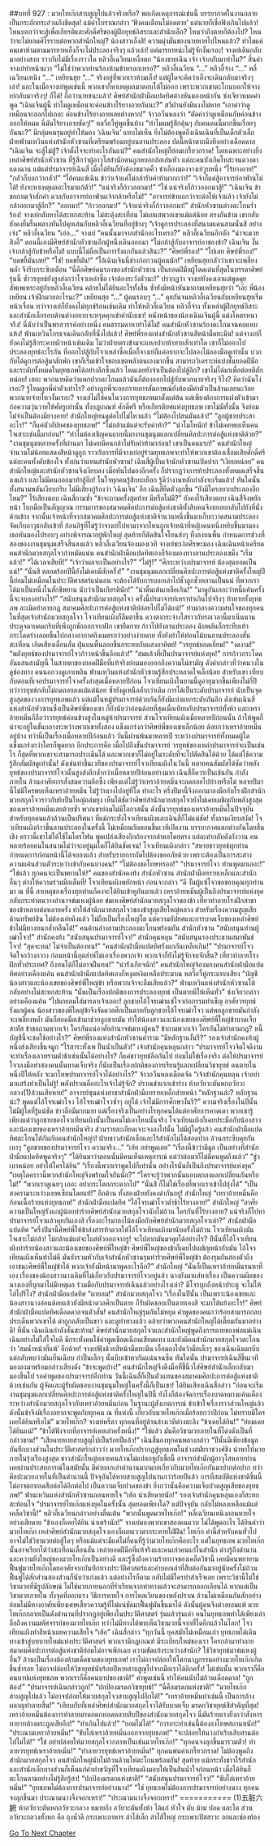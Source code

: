 ##บทที่ 927 : มวยไทเก๊กสาบสูญไปแล้วจริงหรือ?
พอเกิดเหตุการณ์เช่นนี้ บรรยากาศในงานกลายเป็นกระอักกระอ่วนถึงขีดสุด! แม้คำโบราณกล่าว ‘ฟังคนเตือนไม่อดตาย’ แต่นายก็เชื่อฟังเกินไปแล้ว! ไหนบอกว่าจะสู้เพื่อเกียรติและศักดิ์ศรีของผู้ฝึกยุทธ์อิสระและสำนักเล็ก? ไหนว่าถึงตายก็ต้องไป? ไหนว่าจะไม่ยอมศิโรราบต่อพวกสำนักใหญ่? น้องสาวเอ็งสิ! ความมุ่งมั่นของนายหายไปไหนแล้ว? ทำไมแค่คนเขาห้ามตามมารยาทเอ็งก็จะไม่ประลองจริงๆ แล้วเล่า! แค่มารยาทน่ะไม่รู้จักงั้นเรอะ!
จางเย่เดินกลับมาอย่างสงบ ราวกับไม่มีเรื่องราวใด
หลิวอี้เฉวียนเหงื่อตก “น้องชายเฉิน เจ้า เจ้ากลับมาทำไม?”
สิ้นคำ จางเย่ทำหน้าผวา “ไม่ใช่ว่าพวกท่านร้องห้ามข้าหรอกเหรอ?”
หลิวอี้เฉวียน “...”
หลิวอี้จ่าง “...”
หลี่เฉวียนเหนิง “...”
เหยียนฮุย “...”
จริงอยู่ที่พวกเราห้ามเอ็ง!
แต่ผู้ใดจะคิดว่าเอ็งจะเดินกลับมาจริงๆ เล่า!
และในเมื่อจางเย่พูดเช่นนี้ พวกเขาก็หาเหตุผลมาตอบโต้ไม่ออก เพราะพวกเขาตะโกนบอกให้จางเย่กลับมาจริงๆ!
ก็ได้!
ถือว่านายชนะแล้ว!
ศิษย์สำนักฝ่ามือแปดทิศต่างหันมองหน้ากัน
ซ่งเจียวหมดคำพูด “เฉินเจินผู้นี้ ทำไมดูเหมือนจะค่อนข้างไร้ยางอายกันนะ?”
สวีฝานยังมึนงงไม่หาย “เอาคำว่าดูเหมือนจะออกไปเถอะ ค่อนข้างไร้ยางอายเลยต่างหาก!”
จ้าวอวิ๋นหลงว่า “ตัดคำว่าดูเหมือนกับค่อนข้างออกให้หมด นี่มันไร้ยางอายชัดๆ!”
หลวี่อวี้หู่พูดขึ้นบ้าง “ทำไมผมรู้สึกคุ้นๆ กับคนคนนี้มากขึ้นเรื่อยๆ กันนะ?”
มีกลุ่มคนรุมอยู่ทำให้มอง ‘เฉินเจิน’ แทบไม่เห็น ยิ่งไม่ต้องพูดถึงเฉินเฉินที่เป็นเด็กตัวเล็ก
ฝ่ายฟ่านเหวินแห่งสำนักหัวซานที่เตรียมพร้อมอยู่บนลานประลอง บัดนี้หน้าตาถมึงทึงอย่างเดือดดาล “เฉินเจิน จะสู้ไม่สู้? เจ้าตั้งใจจะทำอะไรกันแน่?”
คนสำนักใหญ่ก็ย่อมเกรี้ยวกราด!
โดยเฉพาะอย่างยิ่งเหล่าศิษย์สำนักหัวซาน ที่รู้สึกว่าผู้อาวุโสสำนักตนถูกหยอกล้อเล่นหัว แต่ละคนบังเกิดโทสะจนดวงตาแดงฉาน
แม้แต่ปรมาจารย์เฉินสี่ เมื่อได้ยินก็ยังต้องขมวดคิ้ว ชำเลืองมองจางเย่วูบหนึ่ง
“ไร้ยางอาย!”
“กลัวก็บอกว่ากลัว!”
“ไอ้คนแซ่เฉิน ข้าว่าเจ้าแค่ไม่กล้ารับคำท้ามากกว่า!”
“เจ้าก็แค่สู้อาจารย์อาฟ่านไม่ได้! ยังจะหาเหตุผลอะไรมาแก้ตัว!”
“แน่จริงก็ก้าวออกมา!”
“ใช่ แน่จริงก็ก้าวออกมาสู้!”
“เฉินเจิน ข้าขอถามเจ้าสักคำ ดวลกับอาจารย์อาฟ่านเจ้ากล้าหรือไม่!”
“อาจารย์ข้าบอกว่าจะต่อให้เจ้าแล้ว เจ้ายังไม่กล้าออกมาสู้อีก?”
“ออกมา!”
“ก้าวออกมา!”
“เจ้าแน่จริงก็ก้าวออกมา!”
สำนักหัวซานต่างตะโกนร่ำร้อง!
จางเย่กลับหาได้สะทกสะท้าน ไม่สะดุ้งสะเทือน ไม่แยแสพวกเขาแม้แต่น้อย ตรงกันข้าม เขากลับยังคงยิ้มรื่นพลางหันไปคุยเล่นกับหลิวอี้เฉวียนที่อยู่ข้างๆ “เจ้าดูการประลองที่สนามแดนสามนั่นสิ อย่างเจ๋ง”
หลิวอี้เฉวียน “เอ่อ...”
จางเย่ “คนนั้นมาจากสำนักอะไรเหรอ?”
หลิวอี้เฉวียนอึกอัก “น่าจะมวยสิงอี้”
ตอนนี้เองมีศิษย์สำนักหัวซานอีกผู้หนึ่งเดินออกมา “ไม่กล้าสู้กับอาจารย์อาของข้า? เฉินเจิน งั้นเจ้ากล้าสู้กับข้าหรือไม่! แบบนี้ไม่ถือเป็นการรังแกกันแล้วสินะ?”
“ศิษย์พี่รอง!”
“ไปเลย ศิษย์พี่รอง!”
“บดขยี้มันเลย!”
“ใช่! บดขยี้มัน!”
“ไอ้เฉินเจินนี่ช่างก่อกวนผู้คนนัก!”
เหยียนฮุยกลัวว่าเขาจะเพลี่ยงพล้ำ จึงรีบกระซิบเตือน “นี่คือศิษย์คนรองของสำนักหัวซาน เป็นยอดฝีมือผู้โดดเด่นที่สุดในบรรดาศิษย์รุ่นนี้ ซ้ำวรยุทธ์ยังสูงส่งกว่าโจวเหล่าซื่อ เจ้าต้องระวังตัวนะ!”
ปรากฏว่า จางเย่ยังคงเอาแต่พูดคุยสัพเพเหระอยู่กับหลิวอี้เฉวียน คล้ายไม่ได้ยินอะไรทั้งสิ้น ซ้ำยังมีหน้าหันมาถามเหยียนฮุยว่า “เอ๊ะ พี่น้องเหยียน เจ้าฝึกมวยอะไรนะ?”
เหยียนฮุย “...”
ผู้คนรอบๆ “...”
คุยกันจนหลิวอี้เฉวียนกับเหยียนฮุยเริ่มหน้าเจื่อน ทว่าจางเย่ก็ยังคงไม่ทุกข์ร้อนเช่นเดิม ทำให้หลิวอี้เฉวียน หลิวอี้จ่าง ทั้งเหล่าผู้ฝึกยุทธ์อิสระและสำนักเล็กรอบด้านต่างอยากจะทรุดคุกเข่าคำนับเขา! หนังหน้าของน้องเฉินเจินผู้นี้ แม่งโคตรหนาจริง! นี่นับว่าเป็นพรสวรรค์อย่างหนึ่ง คนธรรมดาหาทำได้ไม่!
คนสำนักหัวซานร้องตะโกนจนคอแหบแห้ง!
ฟ่านเหวินโกรธจนเดินกลับที่นั่งไปแล้ว!
ศิษย์พี่รองแห่งสำนักหัวซานสีหน้ามืดทะมึน!
แต่จางเย่ก็ยังคงไม่รู้สึกระคายผิวหน้าเช่นเดิม ไม่ว่าฝ่ายตรงข้ามจะแหกปากท้าทายสักเท่าใด เขาก็ไม่ออกไป ประลองยุทธ์อะไรกัน ที่ออกไปสู้กับโจวเหล่าซื่อเมื่อกี้จางเย่ก็แค่อยากจะไปลองไม้ลองมือดูเท่านั้น บวกกับได้ดูการต่อสู้มาสักพัก เขาก็เริ่มเข้าใจขอบเขตพลังตนเองมากขึ้น สามารถวิเคราะห์แบ่งชั้นยอดฝีมือและระดับทั้งหมดในยุทธภพได้อย่างลึกซึ้งแล้ว ไหนเลยยังจำเป็นต้องไปสู้อีก? เขาไม่ได้มาเพื่อต่อยตีสักหน่อย! เฮอะ พวกนายคิดว่าแหกปากตะโกนแล้วฉันก็ต้องออกไปสู้กับพวกนายจริงๆ รึไง? คิดว่าฉันโง่เรอะ? รู้ไหมลูกพี่ค่าตัวเท่าไร? อย่างลูกพี่จะออกรายการสัมภาษณ์ยังต้องมีค่าตัวเป็นล้านเลยนะว้อย พวกนายจ่ายไหวงั้นเรอะ?
จางเย่ไม่ใช่คนในวงการยุทธภพมาตั้งแต่ต้น แต่เพียงต้องการแฝงตัวเข้ามาก่อความวุ่นวายให้ศัตรูเท่านั้น ทั้งกฎเกณฑ์ ศักดิ์ศรี หรือเกียรติยศแห่งยุทธภพ เขาไม่มีทั้งนั้น จึงย่อมไม่จำเป็นต้องมียางอาย!
สำนักใหญ่ทนดูต่อไปไม่ไหวแล้ว
“ไม่ต้องไปสนมันแล้ว!”
“ลูกผู้ชายประสาอะไร!”
“ก็แค่ตัวอัปยศของยุทธภพ!”
“ไม่กล้าแม้แต่จะรับคำท้า?”
“น่าโมโหนัก! ข้าไม่เคยพบเห็นคนใจเสาะเช่นนี้มาก่อน!”
“ทำไมต้องเชิญคนแบบนี้มางานชุมนุมแลกเปลี่ยนศิลปะการต่อสู้แห่งชาติด้วย?”
“งานชุมนุมหลายครั้งที่ผ่านมา ไม่เคยมีคนกล้าไม่รับคำท้ามาก่อน! เขาเป็นคนแรก!”
คนสำนักใหญ่จำนวนไม่น้อยแสดงสีหน้าดูถูก ราวกับการที่มีจางเย่อยู่ร่วมยุทธภพจะทำให้พวกเขาต้องเสื่อมเสียศักดิ์ศรี แต่ละคนทั้งคับข้องใจ ทั้งบ่นว่าแทนสำนักหัวซาน!
เฉินสี่ผู้เป็นเจ้านักหัวซานเปิดปาก “เงียบหน่อย”
คนสำนักใหญ่และสำนักหัวซานจึงเงียบลง เมื่อหันไปมองอีกครั้ง ก็ปรากฏว่าการท้าประลองทั้งหมดเสร็จสิ้นลงแล้ว และไม่มีคนออกมาท้าสู้อีก!
ในใจทุกคนรู้สึกยะเยือก รู้ดีว่างานหลักกำลังจะเริ่มแล้ว!
ทันใดนั้น ทั้งสนามพลันเงียบกริบ ไม่มีเสียงกู่ร้องว่า ‘เฉินเจิน’ อีก
เฉินสี่ยืดตัวลุกขึ้น “ยังมีใครอยากประลองอีกไหม?”
ไร้เสียงตอบ
เฉินสี่ถามซ้ำ “ข้าจะถามครั้งสุดท้าย มีหรือไม่มี?”
ยังคงไร้เสียงตอบ
เฉินสี่จึงพยักหน้า โบกมือเป็นสัญญาณ กรรมการของสมาคมศิลปะการต่อสู้แห่งชาติทั้งสิบคนจึงทยอยกลับไปยังที่นั่งด้านข้าง จากนั้นเจ้าหน้าที่จากสมาคมศิลปะการต่อสู้แห่งชาติจำนวนหนึ่งขึ้นมาเก็บกวาดสนามประลอง จัดเก็บอาวุธกลับเข้าที่ ก้อนอิฐที่ไม่รู้ว่าจางเย่ไปหามาจากไหนถูกเจ้าหน้าที่หญิงคนหนึ่งหยิบขึ้นมามอง เธอหันมองไปรอบๆ อย่างพิจารณาอยู่พักใหญ่ สุดท้ายก็ตัดสินใจโยนส่งๆ ทิ้งลงบนพื้น
กำหนดการช่วงที่สองของงานชุมนุมเสร็จสิ้นลงแล้ว
หลิวอี้เฉวียนจ้องมองเวที
จางเย่ชะเง้อศีรษะมอง
เฉินเฉินหน้าเครียด
คนสำนักมวยสกุลโจวกำหมัดแน่น
คนสำนักฝ่ามือแปดทิศเองก็จ้องมองทางลานประลองเขม็ง
“เริ่มแล้ว!”
“ได้เวลาเสียที!”
“เจ้าว่าผลจะเป็นอย่างไร?”
“ไม่รู้!”
“ศึกระหว่างปรมาจารย์ ต้องสุดยอดเป็นแน่!”
“นั่นสิ ตลอดร้อยปีนี้ยังไม่เคยมีสักครั้ง!”
“งานชุมนุมแลกเปลี่ยนศิลปะการต่อสู้แห่งชาติครั้งใหญ่ปีนี้ย่อมไม่เหมือนในประวัติศาสตร์แน่นอน จะต้องได้รับการบอกเล่าไปชั่วลูกชั่วหลานเป็นแน่ ที่พวกเราได้มาเป็นหนึ่งในสักขีพยาน นับว่าเป็นเกียรตินัก!”
“น่าตื่นเต้นเหลือเกิน!”
“มาดูกันเถอะว่าหนี้แค้นครั้งนี้จะจบลงอย่างไร!”
“สนับสนุนสำนักมวยสกุลโจว ครั้งนี้ปรมาจารย์เหราทำเกินไปจริงๆ ท้าทายทั้งยุทธภพ ละเมิดทำลายกฎ สมาคมศิลปะการต่อสู้แห่งชาติปล่อยไปไม่ได้แน่!”
ท่ามกลางความสนใจของทุกคน ในที่สุดเจ้าสำนักมวยสกุลโจว โจวเทียนเผิงก็ลืมตาขึ้น ดวงตากระจ่างใสราวกับรอเวลานี้มาเนิ่นนาน ประดุจดาบคมกริบที่เพิ่งถูกชักออกจากฝัก เขายืดกาย ก้าวไปยังลานประลอง ฉับพลันก็กระทืบเท้า กระโดดร่างลอยขึ้นไปกลางอากาศถึงเมตรกว่าอย่างง่ายดาย ทั้งยังทำให้ท่อนไม้บนลานประลองสั่นสะเทือน เกิดเสียงเลื่อนลั่น ฝุ่นบนพื้นลอยขึ้นกระทบกับแสงอาทิตย์!
“วรยุทธ์ยอดเยี่ยม!”
“งดงาม!”
“พลังยุทธ์ของปรมาจารย์โจวก้าวหน้าขึ้นอีกแล้ว!”
“สมแล้วที่เป็นปรมาจารย์แห่งยุค!”
การก้าวกระโดดอันแสนสามัญนี้ ในสายตาของยอดฝีมือที่แท้จริงย่อมมองออกถึงความไม่สามัญ ดังคำกล่าวที่ว่าคนวงในดูช่องทาง คนนอกวงดูเอาเพลิน
ฟ่านเหวินแห่งสำนักหัวซานรู้สึกประหลาดใจเล็กน้อย สำหรับเขา เทียบกับตอนที่เจอปรมาจารย์โจวครั้งล่าสุดเมื่อหลายปีก่อน โจวเทียนเผิงในยามนี้ดูอายุมากขึ้นเพียงไม่กี่ปี ทว่าวรยุทธ์กลับไม่ถดถอยลงแม้แต่น้อย ซ้ำยังดูเหนือล้ำกว่าเดิม การได้เป็นระดับปรมาจารย์ นับเป็นจุดสูงสุดของวงการยุทธภพแล้ว แต่แม้ในหมู่ปรมาจารย์ด้วยกันก็ยังมีแบ่งแยกระดับกันอีก ดังเช่นเฉินสี่แห่งสำนักหัวซานซึ่งเป็นศิษย์พี่ของเขา ก็ยังนับว่าอ่อนด้อยที่สุดเมื่อเทียบกับปรมาจารย์ทั้งห้า และเหราอ้ายหมิ่นก็ถือว่าวรยุทธ์ค่อนข้างสูงในหมู่ห้าปรมาจารย์ ส่วนโจวเทียนเผิงเมื่อหลายปีก่อนนั้น ถ้าให้พูดก็น่าจะอยู่ในขั้นกลางระหว่างพวกเขาทั้งสอง แข็งแกร่งกว่าศิษย์พี่ของเขาเล็กน้อย ด้อยกว่าเหราอ้ายหมิ่นอยู่บ้าง ทว่านี่เป็นเรื่องเมื่อหลายปีก่อนแล้ว วันนี้ผ่านพ้นมาหลายปี ระหว่างปรมาจารย์ทั้งหมดผู้ใดแข็งแกร่งกว่าใครก็พูดยาก อีกประการคือ เมื่อไปถึงขั้นปรมาจารย์ วรยุทธ์ของเหล่าปรมาจารย์จะเป็นเช่นไร ก็สุดที่พวกเขาจะสามารถประเมินได้ และพวกเขาก็ไม่อยู่ในระดับที่จะไปตัดสินได้ด้วย ได้แต่ใช้ความรู้สึกสัมผัสดูเท่านั้น!
ดังเช่นท่าขึ้นเวทีของปรมาจารย์โจวเทียนเผิงในวันนี้ หลายคนสัมผัสได้ชัดว่าพลังยุทธ์ของปรมาจารย์โจวนั้นสูงส่งลึกล้ำกว่าเมื่อหลายปีก่อนอย่างมาก
เฉินสี่ก็ควรเป็นเช่นกัน กำลังภายใน ล้วนอาศัยการสั่งสมความลึกซึ้ง
เพียงแต่ไม่รู้ว่าเหราอ้ายหมิ่นจะถดถอยไปบ้างหรือไม่ หลายปีมานี้ไม่มีใครพบเห็นเหราอ้ายหมิ่น ไม่รู้ว่านางไปอยู่ที่ใด ทำอะไร ครึ่งปีมานี้จึงออกมาลงมือกับโรงฝึกสำนักมวยสกุลโจวราวกับยิงปืนใหญ่ถล่มยุง เห็นได้ชัดว่าศิษย์สำนักมวยสกุลโจวยังไม่เคยเผชิญกับพลังสูงสุดของเหราอ้ายหมิ่นเลยด้วยซ้ำ พวกเขาย่อมไม่มีโอกาสนั้น ดังนั้นวรยุทธ์ของเหราอ้ายหมิ่นในปัจจุบัน สำหรับทุกคนแล้วล้วนเป็นปริศนา ที่แม้กระทั่งโจวเทียนเผิงและเฉินสี่ก็ไม่แน่ชัด!
ทั้งลานเงียบสงัด!
โจวเทียนเผิงก้าวขึ้นลานประลองในครั้งนี้ ไม่เหมือนกับตอนขึ้นเวทีเปิดงาน บรรยากาศแตกต่างกันโดยสิ้นเชิง คราวนี้เขาไม่ได้ใช้ไมโครโฟน พูดเปล่งเสียงกึกก้องจากลำคอโดยตรง แต่ละคำกลับดังกังวาน คนหลายร้อยคนในสนามไม่ว่าจะอยู่มุมใดก็ได้ยินชัดเจน!
โจวเทียนเผิงกล่าว “สหายชาวยุทธ์ทุกท่าน กำหนดการก่อนหน้านี้ได้จบลงแล้ว สำหรับรายการถัดไปต้องขออภัยด้วย เพราะต้องเป็นการสะสางความแค้นส่วนตัวระหว่างข้ากับคนบางคน!”
“ไม่ต้องขอโทษหรอก!”
“ปรมาจารย์โจว ท่านพูดมาเถอะ!”
“ใช่แล้ว ทุกคนจะเป็นพยานให้!”
คนของสำนักคงท้ง สำนักหัวซาน สำนักฝ่ามือทรายเหล็กและสำนักอื่นๆ ต่างให้ความร่วมมือเต็มที่!
โจวเทียนเผิงพยักหน้า ก่อนจะกล่าว “ดี งั้นผู้แซ่โจวขอขอบคุณทุกท่านมา ณ ที่นี้ สาเหตุของเรื่องทุกท่านก็คงจะได้ยินเข้าหูกันมาแล้ว เหราอ้ายหมิ่นผู้เป็นถึงปรมาจารย์แห่งยุคกลับกระทำตนวางอำนาจข่มเหงผู้น้อย ข่มเหงศิษย์สำนักมวยสกุลโจวของข้า เที่ยวทำลายโรงฝึกสาขาของข้าหลายต่อหลายครั้ง ทำให้สำนักมวยสกุลโจวของข้าสูญเสียใหญ่หลวง สำหรับเรื่องความสูญเสียด้านทรัพย์สิน ไม่ต้องเอ่ยถึงแล้ว ไม่ถือเป็นเรื่องใหญ่โต แต่ความอัปยศและการบาดเจ็บของเหล่าศิษย์ ข้าไม่มีทางทนกล้ำกลืนได้!”
คนด้านล่างลานประลองตะโกนพร้อมกัน
สำนักหัวซาน “สนับสนุนท่านผู้เฒ่าโจว!”
สำนักคงท้ง “สนับสนุนปรมาจารย์โจว!”
สำนักคุนหลุน “สนับสนุนรองประธานสมาพันธ์โจว!
“สุดจะทน! ไม่จำเป็นต้องทน!”
“คนสำนักฝ่ามือแปดทิศรังแกกันเหลือเกิน!”
“ปรมาจารย์โจวจิตใจกว้างกวาง ก่อนหน้านี้อุตส่าห์ไม่เอาเรื่องพวกเจ้า พวกเจ้าก็ยังไม่รู้จักจบจักสิ้น? เที่ยวทำลายโรงฝึกทั่วประเทศ? ถึงทนได้ก็ไม่อาจฝืนทน!”
“น่ารังเกียจนัก!”
คนสำนักใหญ่จ้องมองคนสำนักฝ่ามือแปดทิศอย่างเคืองแค้น
คนสำนักฝ่ามือแปดทิศเองก็หงุดหงิดเหลือประมาณ
หลวี่อวี้หู่กระแทกเสียง “บัญชีน้องสาวและน้องเขยของศิษย์พี่ใหญ่ข้า หรือพวกเจ้าจะลืมเสียแล้ว?”
ฟ่านเหวินแห่งสำนักหัวซานโต้กลับอย่างไม่สะทกสะท้าน “นั่นเป็นเรื่องปกติของการประลองยุทธ์ เป็นตายมีให้เห็นทั่ว”
ซ่งเจียวกล่าวอย่างเคืองแค้น “ไปผายลมใส่มารดาเจ้าเถอะ! ลูกชายไอ้โจรเฒ่าแซ่โจวก่อกรรมทำเข็ญ อาศัยวรยุทธ์รังแกผู้คน น้องสาวของพี่ใหญ่ข้าจึงจัดดวลศึกเป็นตายกับลูกชายไอ้โจรเฒ่าโจว แต่พอลูกชายมันกำลังจะเพลี่ยงพล้ำ มันก็สอดมือเข้ามาช่วยลูกชายมัน ทำให้น้องสาวและน้องเขยของศิษย์พี่ใหญ่ข้าบาดเจ็บสาหัส ข้าขอถามพวกเจ้า ใครกันแน่อาศัยอำนาจข่มเหงผู้คน? ข้าถามพวกเจ้า ใครกันไม่ทำตามกฎ? หนี้บัญชีนี้จะชดใช้อย่างไร?”
ศิษย์พี่รองแห่งสำนักหัวซานคำราม “มีหลักฐานงั้นรึ?”
รองเจ้าสำนักคงท้งผู้หนึ่งส่งเสียงขึ้นจมูก “ไร้สาระทั้งเพ ปั้นน้ำเป็นตัว!”
เจ้าสำนักคุนหลุนกล่าว “ปรมาจารย์โจวจิตใจดีงาม จะทำเรื่องเลวทรามต่ำช้าเช่นนั้นได้อย่างไร? ก็แค่ชาวยุทธ์ลือกันไป ย่อมไม่ใช่เรื่องจริง ต่อให้ปรมาจารย์โจวลงมือทำสองคนนั้นบาดเจ็บจริง ก็นับเป็นเรื่องปกติของการเรียนรู้แลกเปลี่ยนวิชายุทธ์ คนตายในหนึ่งปีให้หลัง จะมาโทษปรมาจารย์โจวได้อย่างไร?”
จ้าวอวิ๋นหลงเดือดจัด “เจ้าสำนักคุนหลุน เจ้าอย่ามาแสร้งทำเป็นไม่รู้! พลังปราณคืออะไรเจ้าไม่รู้จัก? ปราณชำแรกเข้าร่าง ห้าอวัยวะตันหกอวัยวะกลวง(1)ล้วนเสียหาย!”
อาจารย์ซุนแห่งสาขาสำนักฝ่ามือทรายเหล็กส่ายหน้า “หลักฐานล่ะ? หลักฐานน่ะ? พูดแต่ไอ้โจรเฒ่าโจว ไอ้โจรเฒ่าโจวซ้ำๆ อยู่ได้ เจ้าไม่มีการศึกษางั้นรึ?”
ความจริงเรื่องในปีนั้นไม่มีผู้ใดที่รู้แน่ชัด ข่าวลือมีมากมาย แต่เรื่องจริงเป็นอย่างไรทุกคนได้แต่อาศัยการคาดเดา พวกเขารู้เพียงแต่ว่าลูกชายของโจวเทียนเผิงนั้นเป็นคนไม่เอาไหนนั้นจริง โจวเทียนเผิงก็เคยประมือกับน้องสาวและน้องเขยของเหราอ้ายหมิ่นจริง ส่วนรายละเอียดเจาะจงลงไปนั้น ไม่มีผู้ใดรู้แล้ว
คนสำนักฝ่ามือแปดทิศตะโกนโต้กันกับคนสำนักใหญ่า!
ฝ่ายชาวสำนักเล็กและไร้สำนักไม่ได้สอดปาก ล้วนกระซิบคุยกันเบาๆ
“ลูกชายของปรมาจารย์โจว ความจริง…”
“เฮ้ย อย่าพูดเลย”
“เรื่องนี้ข้าว่ามีมูล เป็นอย่างที่สำนักฝ่ามือแปดทิศพูดจริงๆ”
“ได้ยินมาว่าตอนนั้นมีคนเห็นเหตุการณ์ แต่ว่าต่อมาก็ไม่มีคนพูดถึงแล้ว”
“ชู่ว เบาหน่อย อย่าให้ใครได้ยิน”
“เรื่องนี้พวกเราพูดไปก็เท่านั้น อย่างไรนั่นก็เป็นถึงปรมาจารย์แห่งยุค”
“เหตุใดคราวนี้พวกสำนักใหญ่จึงพร้อมใจกันนัก?”
“ใครจะรู้ว่าพวกนั้นแอบตกลงแลกเปลี่ยนกันหรือไม่!”
“พวกเราดูเฉยๆ เถอะ อย่ากระโตกกระตากไป”
“นั่นสิ ก็ไม่ใช่เรื่องที่พวกเราเข้าไปยุ่งได้”
“เป็นสงครามระหว่างเทพเซียนโดยแท้!”
อีกด้าน ทั้งสองฝ่ายยังคงด่ากันอยู่!
สำนักใหญ่ “เหราอ้ายหมิ่นคือก้อนเนื้อร้ายแห่งยุทธภพ!”
สำนักฝ่ามือแปดทิศ “ไอ้โจรเฒ่าโจวต่ำช้าไร้ยางอาย!”
สำนักใหญ่ “อาศัยความเป็นใหญ่รังแกผู้น้อยทำร้ายศิษย์สำนักมวยสกุลโจวนับไม่ถ้วน ใครกันที่ไร้ยางอาย? แน่จริงก็ไปหาปรมาจารย์โจวแล้วคุยกันเองสิ เรื่องอะไรมาลงไม้ลงมือกับศิษย์สำนักมวยสกุลโจวเล่า?”
สำนักฝ่ามือแปดทิศ “ครึ่งปีมานี้ศิษย์พี่ให้ข้าส่งสารท้าดวลให้ไอ้โจวเทียนเผิงมานับครั้งไม่ถ้วน โจวเทียนเผิงมันใจเสาะไม่กล้า! ไม่กล้าแม้แต่จะโผล่หัวออกจากรู! จะไปลากมันมาคุยได้อย่างไร? ปีนั้นที่ไอ้โจวเทียนเผิงทำร้ายน้องสาวและน้องเขยของศิษย์พี่ใหญ่ข้า ศิษย์พี่ใหญ่ของข้าก็เคยไปเผชิญหน้ากับมัน ไอ้โจวเทียนเผิงเห็นท่าไม่ดี มันยังรวมหัวกับเจ้าสำนักหัวซานรุมทำร้ายศิษย์พี่ใหญ่ข้า ต้องรุมกันสองตัวถึงเอาชนะศิษย์พี่ใหญ่ข้าได้ พวกเจ้ายังมีหน้ามาพูดอะไรอีก?”
สำนักใหญ่ “นั่นก็เป็นเหราอ้ายหมิ่นรนหาที่เอง เรื่องของน้องสาวนางเดิมที่ไม่เกี่ยวกับปรมาจารย์โจวอยู่แล้ว นางยังมาแส่หาเรื่อง เป็นความผิดของนางเองที่บุกมาไม่มีเหตุผล ร่วมมือกับปรมาจารย์เฉินแล้วอย่างไรงเล่า? มีโจรบุกถึงหน้าประตู จะไม่ให้ไล่ไปรึไง?
สำนักฝ่ามือแปดทิศ “ผายลม!”
สำนักมวยสกุลโจว “เรื่องในปีนั้น เป็นเพราะน้องเขยและน้องสาวนางอ่อนด้อยแล้วยังมีหน้าดวลศึกเป็นตาย ก็รับผิดชอบเป็นตายเองสิ จะมาโต้แย้งอะไร!”
ศิษย์สำนักฝ่ามือแปดทิศเดือดดาลจนตัวสั่น!
คนสำนักใหญ่รุมกันไม่หยุด คำพูดของคนกว่าร้อยสามารถกลบประเด็นพวกเขาได้ ดำถูกกลับเป็นขาว และดูท่าทางแล้ว คล้ายว่าพวกคนสำนักใหญ่ได้เตี๊ยมกันมาอย่างดี!
ที่นั่น
เฉินเฉินกำลังสั่นสะท้าน!
ศิษย์สำนักมวยสกุลโจวและสำนักใหญ่พูดถึงการตายของพ่อแม่เฉินเฉินอย่างไม่ใส่ใจไยดี มีกระทั่งคนใช้คำพูดเชือดเฉือนเสียดแทง และยังมีคนสำนักมวยสกุลโจวตะโกนว่า ‘สมน้ำหน้าที่แพ้’ อีกด้วย!
จางเย่ฟังด้วยสีหน้ามืดทะมึน เอื้อมลงไปคว้ามือเล็กๆ ของเฉินเฉินมาบีบ แต่กลับพบว่ามันเย็นเฉียบ กำปั้นเล็กๆ นั้นบีบเข้าหากันแน่นจนซีด
ทันใดนั้น
ปรมาจารย์เฉินสี่ขึ้นเวที มองลงมาพร้อมกล่าวเสียงดัง “ข้าจะพูดบ้าง!”
คนสำนักใหญ่จึงดึงมือที่ชี้นิ้วใส่ศิษย์สำนักเล็กกลับมา มองขึ้นไป รอคำพูดของปรมาจารย์อีกท่าน วันนี้เฉินสี่ก็เป็นตัวแทนของสมาคมศิลปะการต่อสู้แห่งชาติด้วยเช่นกัน ผู้จัดและผู้รับผิดชอบงานชุมนุมใหญ่ในครั้งนี้ก็เป็นเขา!
ได้ยินเสียงเฉินสี่กล่าว “ก่อนจะเริ่มงานชุมนุมแลกเปลี่ยนศิลปะการต่อสู้แห่งชาติครั้งใหญ่ในปีนี้ ยังไงก็ต้องจัดการเรื่องบาดหมางแค้นเคืองระหว่างสำนักมวยสกุลโจวกับเหราอ้ายหมิ่นก่อน ในฐานะผู้สังเกตการณ์ ข้าเข้าใจเรื่องราวส่วนใหญ่แล้ว ดังนั้นข้าจึงมีเรื่องอยากจะพูดกับทุกคน ณ ที่แห่งนี้ เกี่ยวกับมวยไทเก๊กเมื่อร้อยกว่าปีก่อน ไม่ทราบมีใครเคยได้ยินหรือไม่”
มวยไทเก๊ก?
จางเย่หรี่ตา
ทุกคนที่อยู่ด้านล่างเวทีต่างตะลึง
“ข้าเคยได้ยิน!”
“ย่อมเคยได้ยินแน่!”
“ข้าได้ฟังจากที่อาจารย์เคยเล่าครั้งหนึ่ง!”
“ใช่แล้ว มันคือวิชามวยภายในที่โด่งดังเป็นที่กล่าวขาน!”
“เสียดายหายสาบสูญไปเป็นร้อยปีแล้ว!”
เฉินสี่มองทุกคนพลางกล่าว “ปีนั้นมีเพียงข้อมูลบันทึกบางส่วนในประวัติศาสตร์กล่าวว่า มวยไทเก๊กปรากฏสู่ยุทธภพในช่วงสมัยราชวงศ์ชิง นำพาให้มวยภายในรุ่งเรืองสูงสุด ชาวสำนักใหญ่หลายคนล้วนไม่แปลกหูกับชื่อนี้ อาจารย์สำนักผู้อาวุโสหลายท่านเคยผ่านประสบการณ์ในสมัยนั้น มีคำบอกเล่าตำนานมากมายเกี่ยวกับมวยไทเก๊กกันมาปากต่อปาก ทว่าศิลปะมวยภายในที่เป็นตำนานนี้ ปัจจุบันได้หายสาบสูญไปนานกว่าร้อยปีแล้ว การที่สมบัติแห่งชาติชิ้นนี้ไม่อาจตกทอดสืบต่อได้อีกต่อไป เป็นความเจ็บปวดของข้า ยิ่งกว่านั้นคือความเจ็บปวดสูญเสียของยุทธภพ!”
ฟ่านเหวินแห่งสำนักหัวซานถอนหายใจ “เฮ้อ น่าเสียดายนัก!”
รองเจ้าสำนักคุนหลุนเองก็สะทกสะท้อนใจ “ปรมาจารย์ไทเก๊กแห่งยุคในครั้งนั้น สุดยอดเพียงใด? แต่ปัจจุบัน กลับไม่หลงเหลือแม้แต่เคล็ดวิชานี้!”
หลิวอี้เฉวียนกล่าวอย่างตื่นเต้น “พวกนั้นพูดมวยไทเก๊ก!”
หลี่เฉวียนเหนิงถอนหายใจอย่างเสียดาย “ข้าเองก็เคยได้ยิน น่าเศร้านัก!”
จางเย่มองพวกเขาสองคนแวบ ไม่ได้พูดอะไร
ได้ยินคำว่ามวยไทเก๊ก เหล่าศิษย์สำนักมวยสกุลโจวเองก็เผยแววตากระหายใฝ่ฝัน!
ไทเก๊ก คำนี้สำหรับคนทั่วไปอาจไม่ใช่วิชามวยต่อสู้ใดๆ หรือแม้แต่จะมีแค่ไม่กี่คนที่รู้ว่ามวยไทเก๊กคืออะไร แต่ในยุทธภพ มวยไทเก๊กนั้นอาจเรียกได้ว่าสะเทือนเลื่อนลั่น เหล่ายอดฝีมือที่แท้จริงและคนเก่าคนแก่ในสำนัก ต่างรู้ถึงตำนานและความยิ่งใหญ่ของมวยไทเก๊กเป็นอย่างดี และรู้ซึ้งถึงความร้ายกาจของเคล็ดวิชานี้ เคยมีคนพยายามฟื้นฟูมวยไทเก๊กโดยอาศัยจากบันทึกทางประวัติศาสตร์และคำบอกเล่าที่สืบต่อกันมาอยู่นับครั้งไม่ถ้วน ฟื้นฟูได้สักส่วนสองส่วนก็นับว่าเก่งแล้ว แต่อย่างไรก็ตาม กลับไม่มีใครทำสำเร็จเลย เพราะวิชานี้ไม่ใช่วิชามวยที่มีรูปลักษณ์ ไม่ใช่มวยภายนอกที่ร่ำเรียนจากท่าทางแล้วจะสามารถลอกเลียนได้ หากแต่เป็นวิชามวยภายใน ทั้งจุดที่ออกแรง วิธีการหายใจ การไหลเวียนของพลังปราณ ล้วนไม่เหมือนกันสักอย่าง ย่อมไม่มีทางอาศัยเพียงเศษเสี้ยวความรู้ที่ไม่แน่ชัดมาฟื้นฟูมันขึ้นมาได้ ดังนั้นผู้คนจึงต่างยอมแพ้ มวยไทเก๊กกลายเป็นดังตำนานที่ปรากฏอยู่เพียงในประวัติศาสตร์ รุ่นแล้วรุ่นเล่า คนในยุทธภพทำได้เพียงเล่าลือถึงความมหัศจรรย์ของมวยไทเก๊ก ทว่าไม่มีทางได้พบเห็นวิชามวยนี้จากที่ใดอีกแล้วในโลก!
โจวเทียนเผิงทำสีหน้าเผยความเสียใจ “เฮ้อ”
เฉินสี่กล่าว “ทุกวันนี้ ยุคสมัยไม่เหมือนเก่า ยุทธภพได้เดินทางเข้าสู่บทบาทใหม่แห่งประวัติศาสตร์ พวกเรามีกฎเกณฑ์ มีระเบียบใหม่ของเรา ใครกล้ามาทำลาย สมาคมศิลปะการต่อสู้แห่งชาติย่อมไม่อาจเพิกเฉย ความขัดแย้งระหว่างสำนัก? ใช้วิชายุทธ์มาข่มเหงผู้อื่น? ล้วนเป็นเรื่องต้องห้ามเด็ดขาดของยุทธภพ! เราไม่อาจปล่อยให้โศกนาฏกรรมอย่างมวยไทเก๊กเกิดขึ้นซ้ำรอย ไม่อาจปล่อยให้วิชายุทธ์นับร้อยปีหายสาบสูญไปจากมือเราได้อีกครั้ง! ไม่เช่นนั้น พวกเราก็คือคนบาปแห่งยุทธภพ พวกเราก็คือคนบาปของชาติ!”
คำพูดเช่นนี้ ทำให้คนนับไม่ถ้วนเดือดดาล!
“ถูกต้อง!”
“ปรมาจารย์เฉินกล่าวถูก!”
“ปกป้องมรดกวิชายุทธ์!”
“นี่คือมรดกแห่งชาติ!”
“มวยไทเก๊กสาบสูญไปแล้ว ไม่อาจปล่อยให้มวยสกุลโจวสาบสูญไปอีกได้!”
“เหราอ้ายหมิ่นทำเช่นนี้ เป็นการล้างผลาญทำลายสิ้น!”
“เทียบกับที่เหล่าศิษย์สำนักมวยสกุลโจวได้รับบาดเจ็บ มรดกวิชายุทธ์สิสำคัญที่สุด! เหราอ้ายหมิ่นต้องการทำลายมรดกตกทอดหลายสิบปีของสำนักมวยสกุลโจว นี่มันร้ายแรงยิ่งกว่าสังหารทายาทล้างตระกูลเสียอีก!”
“ทำเกินไปแล้ว!”
“ยอมไม่ได้!”
“การกระทำเช่นนี้ต้องลงโทษสถานหนัก!”
“ประณามเหราอ้ายหมิ่น!”
“ขับไล่เหราอ้ายหมิ่นออกจากยุทธภพ!”
“จะปล่อยให้นางกำเริบเสิบสานต่อไปไม่ได้!”
“ใช่ อย่าปล่อยให้มวยสกุลโจวกลายเป็นเช่นมวยไทเก๊ก!”
“ทุกคนจงลุกขึ้นมารวมตัว! ทำลายวรยุทธ์เหราอ้ายหมิ่น!”
“ทำลายวรยุทธ์เหราอ้ายหมิ่น!”
ทุกคนพ่นคำเกรี้ยวกราด!
ไม่ต้องพูดถึงสำนักมวยสกุลโจว คนสำนักใหญ่นับไม่ถ้วนล้วนโห่ตะโกนพร้อมกัน!
สุดท้าย แม้กระทั่งชาวไร้สำนักและสำนักเล็กบางส่วนก็เห็นแก่ค่าทำขวัญที่โจวเทียนเผิงมอบให้เป็นสินน้ำใจก่อนหน้า เมื่อได้ยินก็ตะโกนตามอย่างไม่รู้สึกรู้สา!
“ปกป้องมรดกแห่งชาติ!”
“สนับสนุนปรมาจารย์โจว!”
“ขับไล่เหราอ้ายหมิ่น!”
“ยุทธภพไม่ต้องการปรมาจารย์อย่างนาง!”
“ใช่ ยุทธภพไม่ต้องการปรมาจารย์อย่างนาง ทุกคนจงลุกขึ้นมา ประณามนางจิ้งจอกเหรา!”
“ประณามนางจิ้งจอกเหรา!”
=*=*=*=*=*=*=*=*=*=*=
(1)五脏六腑 ห้าอวัยวะตันหกอวัยวะกลวง หมายถึง
อวัยวะตันทั้งห้า ได้แก่ หัวใจ ตับ ม้าม ปอด และไต ส่วนอวัยวะกลวงทั้งหก คือ ถุงน้ำดี กระเพาะอาหาร ลำไส้เล็ก ลำไส้ใหญ่ กระเพาะปัสสาวะ อกและช่องท้อง


[Go To Next Chapter]( ./28.md)